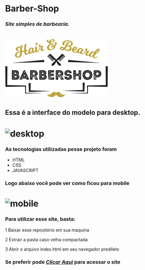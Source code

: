 # Barber-Shop
### *Site simples de barbearia.*

# ![logo](https://github.com/roberttsouza/barber-shop/blob/main/img/logo.png)

## Essa é a interface do modelo para desktop.
# ![desktop](https://github.com/roberttsouza/barber-shop/blob/main/gits/desktop.gif)

 ### As tecnologias utilizadas pesse projeto foram
 * HTML
 * CSS
 * JAVASCRIPT
 
 ### Logo abaixo você pode ver como ficou para mobile
 # ![mobile](https://github.com/roberttsouza/barber-shop/blob/main/gits/mobile.gif)

### Para utilizar esse site, basta:
1 Baixar esse repositório em sua maquina

2 Extrair a pasta caso velha compactada

3 Abrir o arquivo index.html em seu navegador predileto

### Se preferir pode [*Clicar Aqui*](https://barbearia.netlify.app/) para acessar o site
